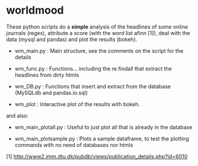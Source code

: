 worldmood
=========

These python scripts do a **simple** analysis of the headlines of some online journals (regex), attribute a score (with the word list afinn [1]), deal with the data (mysql and pandas) and plot the results (bokeh).

- wm_main.py :    Main structure, see the comments on the script for the details

- wm_func.py :    Functions... including the re.findall that extract the headlines from dirty htmls

- wm_DB.py   :    Functions that insert and extract from the database (MySQLdb and pandas.io.sql)

- wm_plot    :    Interactive plot of the results with bokeh.

and also:

- wm_main_plotall.py    :  Useful to just plot all that is already in the database
 
- wm_main_plotsample.py :  Plots a sample dataframe, to test the plotting commands with no need of databases nor htmls



[1] http://www2.imm.dtu.dk/pubdb/views/publication_details.php?id=6010
